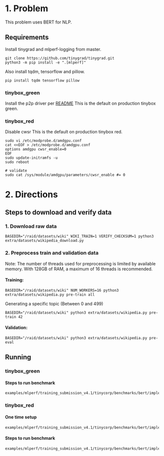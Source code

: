 # 1. Problem

This problem uses BERT for NLP.

## Requirements

Install tinygrad and mlperf-logging from master.
```
git clone https://github.com/tinygrad/tinygrad.git
python3 -m pip install -e ".[mlperf]"
```
Also install tqdm, tensorflow and pillow.
```
pip install tqdm tensorflow pillow
```

### tinybox_green
Install the p2p driver per [README](https://github.com/tinygrad/open-gpu-kernel-modules/blob/550.54.15-p2p/README.md)
This is the default on production tinybox green.

### tinybox_red
Disable cwsr
This is the default on production tinybox red.
```
sudo vi /etc/modprobe.d/amdgpu.conf
cat <<EOF > /etc/modprobe.d/amdgpu.conf
options amdgpu cwsr_enable=0
EOF
sudo update-initramfs -u
sudo reboot

# validate
sudo cat /sys/module/amdgpu/parameters/cwsr_enable #= 0
```

# 2. Directions

## Steps to download and verify data

### 1. Download raw data

```
BASEDIR="/raid/datasets/wiki" WIKI_TRAIN=1 VERIFY_CHECKSUM=1 python3 extra/datasets/wikipedia_download.py
```

### 2. Preprocess train and validation data

Note: The number of threads used for preprocessing is limited by available memory. With 128GB of RAM, a maximum of 16 threads is recommended. 

#### Training:
```
BASEDIR="/raid/datasets/wiki" NUM_WORKERS=16 python3 extra/datasets/wikipedia.py pre-train all
```

Generating a specific topic (Between 0 and 499)
```
BASEDIR="/raid/datasets/wiki" python3 extra/datasets/wikipedia.py pre-train 42
```

#### Validation:
```
BASEDIR="/raid/datasets/wiki" python3 extra/datasets/wikipedia.py pre-eval
```
## Running

### tinybox_green

#### Steps to run benchmark
```
examples/mlperf/training_submission_v4.1/tinycorp/benchmarks/bert/implementations/tinybox_green/run_and_time.sh
```

### tinybox_red

#### One time setup

```
examples/mlperf/training_submission_v4.1/tinycorp/benchmarks/bert/implementations/tinybox_red/setup.sh
```

#### Steps to run benchmark
```
examples/mlperf/training_submission_v4.1/tinycorp/benchmarks/bert/implementations/tinybox_red/run_and_time.sh
```
